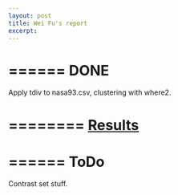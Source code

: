```yaml
---
layout: post
title: Wei Fu's report
excerpt: 
---
```


======
 DONE
======
Apply tdiv to nasa93.csv, clustering with 
where2.


========
[Results](https://github.com/WeiFoo/Research/blob/master/task7/tdivwhere2.py)
========


======
 ToDo
======

Contrast set stuff.



